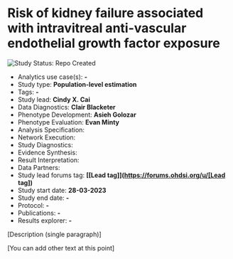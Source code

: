 Risk of kidney failure associated with intravitreal anti-vascular endothelial growth factor exposure
=============

<img src="https://img.shields.io/badge/Study%20Status-Repo%20Created-lightgray.svg" alt="Study Status: Repo Created">

- Analytics use case(s): **-**
- Study type: **Population-level estimation**
- Tags: **-**
- Study lead: **Cindy X. Cai**
- Data Diagnostics: **Clair Blacketer**
- Phenotype Development: **Asieh Golozar**
- Phenotype Evaluation: **Evan Minty**
- Analysis Specification:
- Network Execution:
- Study Diagnostics:
- Evidence Synthesis:
- Result Interpretation:
- Data Partners: 
- Study lead forums tag: **[[Lead tag]](https://forums.ohdsi.org/u/[Lead tag])**
- Study start date: **28-03-2023**
- Study end date: **-**
- Protocol: **-**
- Publications: **-**
- Results explorer: **-**

[Description (single paragraph)]

[You can add other text at this point]
